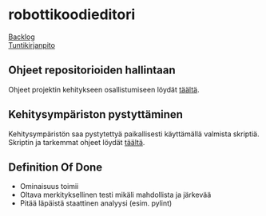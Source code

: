 # robottikoodieditori

[Backlog](https://github.com/orgs/robottikoodieditori/projects/1/views/1)  
[Tuntikirjanpito](https://docs.google.com/spreadsheets/d/e/2PACX-1vRxpaxpfMdOrUnlUGn-lUCU_5Aq3E6z72hCZSh71sXlDEbgByw2HMZUzxe1BduUdx95Ijd8cjj8B3Bs/pubhtml)

## Ohjeet repositorioiden hallintaan
Ohjeet projektin kehitykseen osallistumiseen löydät [täältä](./docs/CONTRIBUTING.md).

## Kehitysympäriston pystyttäminen
Kehitysympäristön saa pystytettyä paikallisesti käyttämällä valmista skriptiä. Skriptin ja tarkemmat ohjeet löydät [täältä](./docs/SETUP.md).

## Definition Of Done
- Ominaisuus toimii
- Oltava merkityksellinen testi mikäli mahdollista ja järkevää
- Pitää läpäistä staattinen analyysi (esim. pylint)
